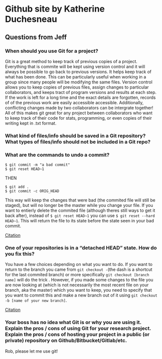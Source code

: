 
# Github site by Katherine Duchesneau

## Questions from Jeff

### When should you use Git for a project?

Git is a great method to keep track of previous copies of a project. Everything that is commite will be kept using version control and it will always be possible to go back to previous versions. It helps keep track of what has been done. This can be particularly useful when working in a group since many people will be modifying the same files. Version control allows you to keep copies of previous files, assign changes to particular collaborators, and keeps tract of program versions and results at each step. If the work is left for a long time and the exact details are forgotten, records of of the previous work are easily accessible accessible. Additionally, conflicting changes made by two collaborators can be intergrate together! All of this makes git great for any project between collaborators who want to keep track of their code for stats, programming, or even copies of their writing kept in .txt format.

### What kind of files/info should be saved in a Git repository? What types of files/info should not be included in a Git repo?



### What are the commands to undo a commit?

```
$ git commit -m "a bad commit"              
$ git reset HEAD~1     
```
THEN
```
$ git add .                                              
$ git commit -c ORIG_HEAD                                   
```
This way will keep the changes that were bad (the commited file will still be staged), but will no longer be the master while you change your file. 
If you want to entierly delete the commited file (although theres still ways to get it back after), instead of `$ git reset HEAD~1` you can use `$ git reset --hard HEAD~1`. This will return the file to its state before the state seen in your bad commit.

[Citation](https://stackoverflow.com/questions/927358/how-to-undo-the-most-recent-commits-in-git)


### One of your repositories is in a “detached HEAD” state. How do you fix this?

You have a few choices depending on what you want to do. 
If you want to return to the branch you came from `git checkout -`(the dash is a shortcut for the last commited branch)  or more specifically `git checkout [branch name]` will do the trick . However, if you made some changes to the file you are now looking at (which is not necessarily the most recent file on your branch, aka the master) which you want to keep, you need to specify that you want to commit this and make a new branch out of it using `git checkout -b [name of your new branch]`.

[Citation](https://howtogit.net/recipes/getting-out-of-detached-head-state.html)

### Your boss has no idea what Git is or why you are using it. Explain the pros / cons of using Git for your research project. Explain the pros / cons of hosting your project in a public (or private) repository on Github/Bitbucket/Gitlab/etc.

Rob, please let me use git!




